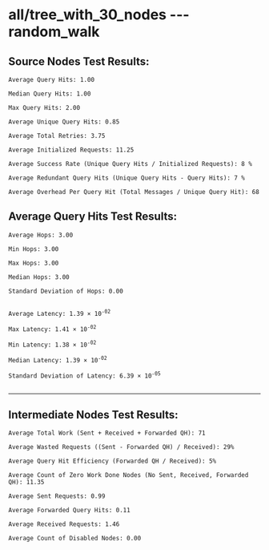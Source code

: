 # all/tree_with_30_nodes --- random_walk
## Source Nodes Test Results:
	Average Query Hits: 1.00

	Median Query Hits: 1.00

	Max Query Hits: 2.00

	Average Unique Query Hits: 0.85

	Average Total Retries: 3.75

	Average Initialized Requests: 11.25

	Average Success Rate (Unique Query Hits / Initialized Requests): 8 %

	Average Redundant Query Hits (Unique Query Hits - Query Hits): 7 %

	Average Overhead Per Query Hit (Total Messages / Unique Query Hit): 68



## Average Query Hits Test Results:
<pre><code>Average Hops: 3.00

Min Hops: 3.00

Max Hops: 3.00

Median Hops: 3.00

Standard Deviation of Hops: 0.00


Average Latency: 1.39 × 10<sup>-02</sup>

Max Latency: 1.41 × 10<sup>-02</sup>

Min Latency: 1.38 × 10<sup>-02</sup>

Median Latency: 1.39 × 10<sup>-02</sup>

Standard Deviation of Latency: 6.39 × 10<sup>-05</sup>

</code></pre>

---------------------------------------------
## Intermediate Nodes Test Results:

	Average Total Work (Sent + Received + Forwarded QH): 71

	Average Wasted Requests ((Sent - Forwarded QH) / Received): 29%

	Average Query Hit Efficiency (Forwarded QH / Received): 5%

	Average Count of Zero Work Done Nodes (No Sent, Received, Forwarded QH): 11.35

	Average Sent Requests: 0.99

	Average Forwarded Query Hits: 0.11

	Average Received Requests: 1.46

	Average Count of Disabled Nodes: 0.00

